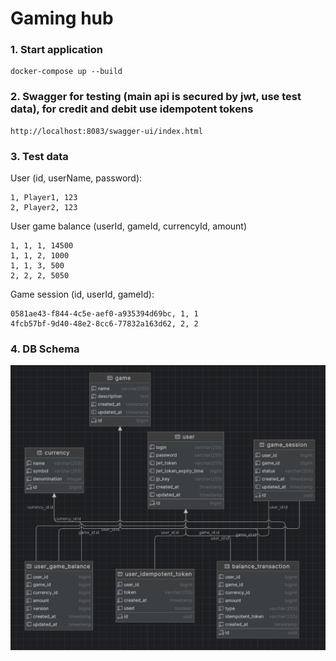 # Gaming hub
### 1. Start application
```
docker-compose up --build
```
### 2. Swagger for testing (main api is secured by jwt, use test data), for credit and debit use idempotent tokens

```
http://localhost:8083/swagger-ui/index.html
```

### 3. Test data

User (id, userName, password):

```
1, Player1, 123
2, Player2, 123
```

User game balance (userId, gameId, currencyId, amount)
```
1, 1, 1, 14500
1, 1, 2, 1000
1, 1, 3, 500
2, 2, 2, 5050
```

Game session (id, userId, gameId):
```
0581ae43-f844-4c5e-aef0-a935394d69bc, 1, 1
4fcb57bf-9d40-48e2-8cc6-77832a163d62, 2, 2
```

### 4. DB Schema

<p align="center">
  <img src="image/db.png">
</p>